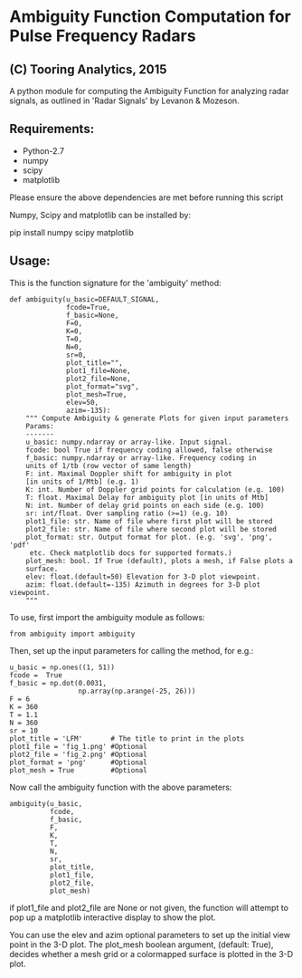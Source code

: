 # Ambiguity Function Computation for Pulse Frequency Radars

## (C) Tooring Analytics, 2015

A python module for computing the Ambiguity Function for analyzing radar signals, as outlined in 'Radar Signals' by Levanon & Mozeson.

Requirements:
--------------

- Python-2.7
- numpy
- scipy
- matplotlib


Please ensure the above dependencies are met before running this script

Numpy, Scipy and matplotlib can be installed by:

pip install numpy scipy matplotlib


Usage:
------

This is the function signature for the 'ambiguity' method:

```
def ambiguity(u_basic=DEFAULT_SIGNAL,
              fcode=True,
              f_basic=None,
              F=0,
              K=0,
              T=0,
              N=0,
              sr=0,
              plot_title="",
              plot1_file=None,
              plot2_file=None,
              plot_format="svg",
              plot_mesh=True,
              elev=50,
              azim=-135):
    """ Compute Ambiguity & generate Plots for given input parameters
    Params:
    -------
    u_basic: numpy.ndarray or array-like. Input signal.
    fcode: bool True if frequency coding allowed, false otherwise
    f_basic: numpy.ndarray or array-like. Frequency coding in
    units of 1/tb (row vector of same length)
    F: int. Maximal Doppler shift for ambiguity in plot
    [in units of 1/Mtb] (e.g. 1)
    K: int. Number of Doppler grid points for calculation (e.g. 100)
    T: float. Maximal Delay for ambiguity plot [in units of Mtb]
    N: int. Number of delay grid points on each side (e.g. 100)
    sr: int/float. Over sampling ratio (>=1) (e.g. 10)
    plot1_file: str. Name of file where first plot will be stored
    plot2_file: str. Name of file where second plot will be stored
    plot_format: str. Output format for plot. (e.g. 'svg', 'png', 'pdf'
     etc. Check matplotlib docs for supported formats.)
    plot_mesh: bool. If True (default), plots a mesh, if False plots a
    surface.
    elev: float.(default=50) Elevation for 3-D plot viewpoint.
    azim: float.(default=-135) Azimuth in degrees for 3-D plot viewpoint.
    """

```

To use, first import the ambiguity module as follows:

```
from ambiguity import ambiguity
```

Then, set up the input parameters for calling the method,
for e.g.:

```
u_basic = np.ones((1, 51))
fcode =  True
f_basic = np.dot(0.0031,
                 np.array(np.arange(-25, 26)))
F = 6
K = 360
T = 1.1
N = 360
sr = 10
plot_title = 'LFM'       # The title to print in the plots
plot1_file = 'fig_1.png' #Optional
plot2_file = 'fig_2.png' #Optional
plot_format = 'png'      #Optional
plot_mesh = True         #Optional
```

Now call the ambiguity function with the above parameters:

```
ambiguity(u_basic,
          fcode,
          f_basic,
          F,
          K,
          T,
          N,
          sr,
          plot_title,
          plot1_file,
          plot2_file,
          plot_mesh)
```

if plot1_file and plot2_file are None or not given, the function
will attempt to pop up a matplotlib interactive display to show the plot.

You can use the elev and azim optional parameters to set up the initial
view point in the 3-D plot. The plot_mesh boolean argument,
(default: True), decides whether a mesh grid or a colormapped surface
is plotted in the 3-D plot.
